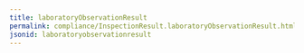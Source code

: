 ```yaml
---
title: laboratoryObservationResult
permalink: compliance/InspectionResult.laboratoryObservationResult.html
jsonid: laboratoryobservationresult
---
```

